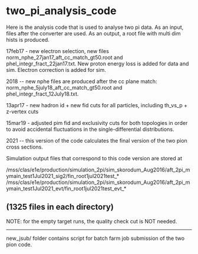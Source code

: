 # two_pi_analysis_code

Here is the analysis code that is used to analyse two pi data. As an input, files after the converter are used. As an output, a root file with multi dim hists is produced.

17feb17 - new electron selection, new files norm_nphe_27jan17_aft_cc_match_gt50.root and phel_integr_fract_22jan17.txt. New proton energy loss is added for data and sim. Electron correction is added for sim.

2018 -- new nphe files are produced after the cc plane match: norm_nphe_5july18_aft_cc_match_gt50.root and phel_integr_fract_12July18.txt.

13apr17 - new hadron id + new fid cuts for all particles, including th_vs_p + z-vertex cuts

15mar19 - adjusted pim fid and exclusivity cuts for both topologies in order to avoid accidental fluctuations in the single-differential distributions.

2021 -- this version of the code calculates the final version of the two pion cross sections.

Simulation output files that correspond to this code version are stored at

/mss/clas/e1e/production/simulation_2pi/sim_skorodum_Aug2016/aft_2pi_mymain_test1Jul2021_sig2/fin_root1jul2021test_*
/mss/clas/e1e/production/simulation_2pi/sim_skorodum_Aug2016/aft_2pi_mymain_test1Jul2021_evt/fin_root1jul2021test_evt_*

(1325 files in each directory)
-------------------------------


NOTE: for the empty target runs, the quality check cut is NOT needed.

-----------------------------

new_jsub/ folder contains script for batch farm job submission of the two pion code.
